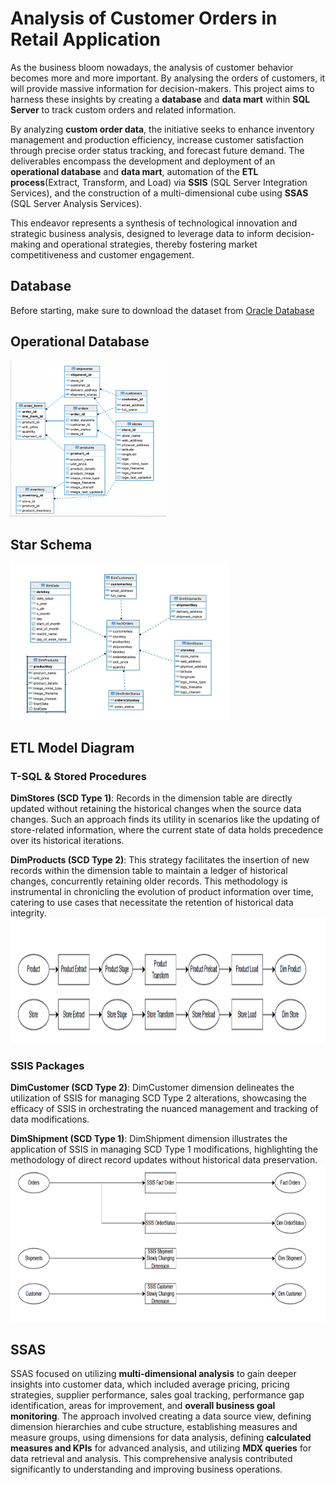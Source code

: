 # Analysis of Customer Orders in Retail Application  

As the business bloom nowadays, the analysis of customer behavior becomes more and more important. By analysing the orders of customers, it will provide massive information for decision-makers. This project aims to harness these insights by creating a **database** and **data mart** within **SQL Server** to track custom orders and related information.   

By analyzing **custom order data**, the initiative seeks to enhance inventory management and production efficiency, increase customer satisfaction through precise order status tracking, and forecast future demand. The deliverables encompass the development and deployment of an **operational database** and **data mart**, automation of the **ETL process**(Extract, Transform, and Load) via **SSIS** (SQL Server Integration Services), and the construction of a multi-dimensional cube using **SSAS** (SQL Server Analysis Services).   

This endeavor represents a synthesis of technological innovation and strategic business analysis, designed to leverage data to inform decision-making and operational strategies, thereby fostering market competitiveness and customer engagement.  

## Database
Before starting, make sure to download the dataset from [Oracle Database](https://docs.oracle.com/en/database/oracle/oracle-database/21/comsc/introduction-to-sample-schemas.html#GUID-E1EE89C5-2D4E-4C74-835C-74F775BAE4A0 "悬停显示")  

## Operational Database
<img src="/image/ob.png" width = "250" height = "250" alt="cmo" />  

## Star Schema
<img src="/image/starschema.jpg" width = "350" height = "250" alt="cmo" />  

## ETL Model Diagram
### T-SQL & Stored Procedures
**DimStores (SCD Type 1)**: Records in the dimension table are directly updated without retaining the historical changes when the source data changes. Such an approach finds its utility in scenarios like the updating of store-related information, where the current state of data holds precedence over its historical iterations.  

**DimProducts (SCD Type 2)**: This strategy facilitates the insertion of new records within the dimension table to maintain a ledger of historical changes, concurrently retaining older records. This methodology is instrumental in chronicling the evolution of product information over time, catering to use cases that necessitate the retention of historical data integrity.
<img src="/image/etl.png" width = "700" height = "200" alt="cmo" />  

### SSIS Packages  
**DimCustomer (SCD Type 2)**: DimCustomer dimension delineates the utilization of SSIS for managing SCD Type 2 alterations, showcasing the efficacy of SSIS in orchestrating the nuanced management and tracking of data modifications.  

**DimShipment (SCD Type 1)**: DimShipment dimension illustrates the application of SSIS in managing SCD Type 1 modifications, highlighting the methodology of direct record updates without historical data preservation.  
<img src="/image/ssis.png" width = "700" height = "250" alt="cmo" />  

## SSAS
SSAS focused on utilizing **multi-dimensional analysis** to gain deeper insights into customer data, which included average pricing, pricing strategies, supplier performance, sales goal tracking, performance gap identification, areas for improvement, and **overall business goal monitoring**. The approach involved creating a data source view, defining dimension hierarchies and cube structure, establishing measures and measure groups, using dimensions for data analysis, defining **calculated measures and KPIs** for advanced analysis, and utilizing **MDX queries** for data retrieval and analysis. This comprehensive analysis contributed significantly to understanding and improving business operations.  


